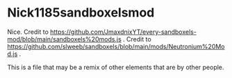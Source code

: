 # Nick1185sandboxelsmod

Nice.
Credit to https://github.com/JmaxdnixYT/every-sandboxels-mod/blob/main/sandboxels%20mods.js .
Credit to https://github.com/slweeb/sandboxels/blob/main/mods/Neutronium%20Mod.js .

This is a file that may be a remix of other elements that are by other people.
